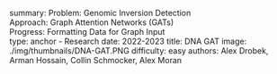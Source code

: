 summary: Problem:​ Genomic Inversion Detection​<br/> Approach:​ Graph Attention Networks (GATs)​<br/> Progress:​ Formatting Data for Graph Input​<br/>
type: anchor - Research
date: 2022-2023
title: DNA GAT
image: ./img/thumbnails/DNA-GAT.PNG
difficulty: easy
authors: Alex Drobek, Arman Hossain, Collin Schmocker, Alex Moran
